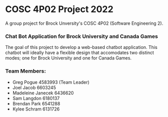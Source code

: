 # COSC 4P02 Project 2022
A group project for Brock Unversity's COSC 4P02 (Software Engineering 2).

### Chat Bot Application for Brock University and Canada Games
The goal of this project to develop a web-based chatbot application. This chatbot will ideally have a flexible design that accomodates two distinct modes; one for Brock University and one for Canada Games. 

### Team Members:
- Greg Pogue 4583993 (Team Leader)
- Joel Jacob 6603245
- Madeleine Janecek 6436620
- Sam Langdon 6180137
- Brendan Park 6541288
- Kylee Schram 6131726

